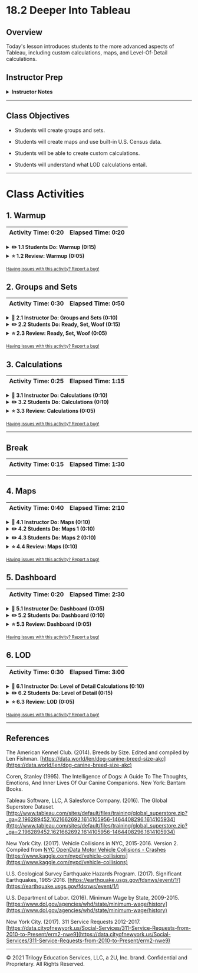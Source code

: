 # 18.2 Deeper Into Tableau

## Overview

Today's lesson introduces students to the more advanced aspects of Tableau, including custom calculations, maps, and Level-Of-Detail calculations.

## Instructor Prep

<details>
  <summary><strong>Instructor Notes</strong></summary>

* All the necessary files are in the directories. However, you, as well as your students, may have to connect to the data files, such as Excel and CSV files, from inside Tableau. If an activity does not work, check first to make sure that the data source is connected.
* Please reference our [Student FAQ](../../../05-Instructor-Resources/README.md#unit-20-tableau) for answers to questions frequently asked by students of this program. If you have any recommendations for additional questions, feel free to log an issue or a pull request with your desired additions.

</details>

- - -

## Class Objectives

* Students will create groups and sets.

* Students will create maps and use built-in U.S. Census data.

* Students will be able to create custom calculations.

* Students will understand what LOD calculations entail.

- - -

# Class Activities

## 1. Warmup

| Activity Time:       0:20 |  Elapsed Time:      0:20  |
|---------------------------|---------------------------|

<details>
  <summary><strong>✏️ 1.1 Students Do: Warmup (0:15) </strong></summary>


* **Files**: [Activities/01-Stu-Warmup](Activities/01-Stu-Warmup/Unsolved/graduation_rates.twbx)

* In this warm-up activity, students will create visualizations with data on colleges and universities.
  
</details>

<details>
  <summary><strong>⭐ 1.2 Review: Warmup (0:05) </strong></summary>

* **Files**: [IPEDS_data.csv](Activities/01-Stu-Warmup/Resources/IPEDS_data.csv)

* Take a few minutes to go over some visualizations possible with the data set. Some of the possible observations might include the following:

  * For example, schools with higher ACT scores appear to award more doctorate degrees.

  ![Images/warmup1.png](Images/warmup1.png)

  * More students in the Southeast and the Southwest regions appear to receive federal grants than other regions. New England students appear to receive the least.

  ![Images/warmup2.png](Images/warmup2.png)

  * Schools that offer only bachelor's degrees appear to graduate a higher percentage of their students within four years than schools that offer advanced degrees.

</details>

<sub>[Having issues with this activity? Report a bug!](https://form.jotform.com/200705887599168?activityOr=1+-+Warmup&lessonpageTitle=Deeper+Into+Tableau&lessonpageNumber=18.2&whereIs=DataViz-Lesson-Plans+GitHub&typeA18=https%3A%2F%2Fgithub.com%2Fcoding-boot-camp%2FDataViz-Lesson-Plans%2Fblob%2Fv1.1%2FDataviz-Lesson-Plans%2F01-Lesson-Plans%2F18-Tableau%2F2%2FLessonPlan.md)</sub>


## 2. Groups and Sets

| Activity Time:       0:30 |  Elapsed Time:      0:50  |
|---------------------------|---------------------------|

<details>
  <summary><strong>📣 2.1 Instructor Do: Groups and Sets (0:10)</strong></summary>

* **Files**: [Activities/Solved/01-Stu-Warmup](Activities/01-Stu-Warmup/Solved/Higher_Education.twbx)

* We can group multiple members in a field into a group. For example, if companies A and B have recently merged, we can group them together under a single entity to aggregate their figures. In a dataset showing average salaries by major, we might group English, music, and French majors under Humanities; economics, psychology, and sociology might go under Social Sciences; physics, math, and engineering might go under Sciences.

* In `ins_groups_sets`, go to the `Group` tab. Each state's zip code, as well as the latter's total profits, are shown. In a scenario in which some of the zip codes merge, perhaps through gerrymandering, it would make sense to group them together.

  * Select multiple zip codes, and right click, and choose `Group`

  ![Images/groups1.png](Images/groups1.png)

  * Now they are grouped together, and their profits are also aggregated.

  ![Images/groups2.png](Images/groups2.png)

  * To change the name of the group, right click on it and choose `Edit Alias`.

  ![groups3.png](Images/groups3.png)

* In a similar fashion, members of a field can be grouped into **sets** in Tableau. Sets are more flexible than groups: a set's members can be drawn from multiple dimensions or even conditions.

* We can create a set of members from the same field

  * Go to `Sets0` sheet, click on the subcategory members that involve electronics, right click and select `Create Set...`

  ![Images/sets1.png](Images/sets1.png)

  * Name it `Electronics` or something similar and drag it to the `Rows` shelf

  ![Images/sets2.png](Images/sets2.png)

* As seen here, a set bifurcates a field into two groups:

  * The `In` group's members meet the set's criteria
  * The `Out` group's members do not meet the set's criteria
  * With these, we can perform further operations and visualizations

* We can also create a set to select members that meet a defined criterion. In the following example, we'll create sets to select for product sub-categories that meet two criteria: high sales and low shipping costs

  * Right click on `Sub-Category` and select `Create`, then `Set`

  ![Images/sets3.png](Images/sets3.png)

  * Select `Condition` and define the criteria. In this example, we're filtering for total profits greater than $50,000.

  ![Images/sets4.png](Images/sets4.png)

  * Do the same for low shipping.

  ![Images/sets5.png](Images/sets5.png)

  * Dragging either of these to the `Rows` shelf will display in and out sets.

  ![Images/sets6.png](Images/sets6.png)

* We can combine the criteria created by the two sets by combining them. Right click on either pill of a set. In this case, right click on the `High Profit` set, and select `Create Combined Set`.

  ![Images/sets7.png](Images/sets7.png)

  * Define the two sets, and select inner join.
    ![Images/sets8.png](Images/sets8.png)

  * Dragging the combined sets to the `Rows` shelf now applies both criteria to the sub-category items.

  ![Images/sets9.png](Images/sets9.png)

* As seen in sheet `Sets2`, we can now use the combined sets filter to visually identify product subcategories that meet the criteria:

  ![Images/sets10.png](Images/sets10.png)

* And the sheet `Sets3` visualizes whether products subcategories that have low shipping costs and high profits are more heavily discounted than products that don't meet the criteria:

  ![Images/sets11.png](Images/sets11.png)

</details>

<details>
  <summary><strong>✏️ 2.2 Students Do: Ready, Set, Woof (0:15) </strong></summary>

* **Instructions**: [Activities/03-Stu-Groups_Sets/README.md](Activities/03-Stu-Groups_Sets/README.md)
* **Files**:

  * [Activities/03-Stu-Groups_Sets/Resources/akc_breed_info.csv](Activities/03-Stu-Groups_Sets/Resources/akc_breed_info.csv)
  * [Activities/03-Stu-Groups_Sets/Resources/dog_intelligence.csv](Activities/03-Stu-Groups_Sets/Resources/dog_intelligence.csv)

* In this activity, students will use groups and sets to explore whether the size of a dog has any bearing on its intelligence.

</details>


<details>
  <summary><strong>⭐ 2.3 Review: Ready, Set, Woof (0:05)</strong></summary>

* **Files**: [Activities/03-Stu-Groups_Sets/Solved](Activities/03-Stu-Groups_Sets/Solved/sets_groups.twbx)

* Here's how one might group the dogs:

  ![Images/groups4.png](Images/groups4.png)

  * First, sort the dogs by weight.
  * Hold down the `Shift` key to select multiple members
  * Right click and select `Group`, then name the group

* After grouping medium and large dogs as well, create a bar chart for obedience:

  ![Images/groups5.png](Images/groups5.png)

* Go over creating sets as well.

  * Sets, again, allow flexible grouping. In this case, dogs are categorized into sets by weight.

  * To create a set, one might right-click on the `Breed` pill under the `akc_breed_info.csv` data set:

  ![Images/stu_sets01.png](Images/stu_sets01.png)

  * To specify the criterion for the set, click on the `Condition` tab, then the `By field` radio button. Then specify the weight: in this case, dogs that weight over 60 pounds.

  ![Images/stu_sets02.png](Images/stu_sets02.png)

* Explain that sets can be used to examine large dogs in the aggregate:

  ![Images/stu_sets03.png](Images/stu_sets03.png)

  * Here, the obedience rate of large breeds is examined versus that of other dogs.

</details>

<sub>[Having issues with this activity? Report a bug!](https://form.jotform.com/200705887599168?activityOr=2+-+Groups+and+Sets&lessonpageTitle=Deeper+Into+Tableau&lessonpageNumber=18.2&whereIs=DataViz-Lesson-Plans+GitHub&typeA18=https%3A%2F%2Fgithub.com%2Fcoding-boot-camp%2FDataViz-Lesson-Plans%2Fblob%2Fv1.1%2FDataviz-Lesson-Plans%2F01-Lesson-Plans%2F18-Tableau%2F2%2FLessonPlan.md)</sub>

  ## 3. Calculations

| Activity Time:       0:25 |  Elapsed Time:      1:15  |
|---------------------------|---------------------------|

<details>
  <summary><strong>📣 3.1 Instructor Do: Calculations (0:10)</strong></summary>


* **Files**: [Activities/04-Ins-Calculations/Solved](Activities/04-Ins-Calculations/Solved/ins_calculations.twbx)

* In addition to built-in operations, we can create custom conditional statements and calculations in Tableau.

* Tableau can handle `If` statements. Open the following chart in worksheet `If1`:

  ![Images/calculations1.png](Images/calculations1.png)

  * Highly profitable subcategories are colored in orange; less profitable and unprofitable ones are colored in blue.
  * This was accomplished with an `If` statement.

* To create a custom `If` statement, go to `Analysis` -> `Create Calculated Field`, then enter the desired statement:

  ![Images/calculations2.png](Images/calculations2.png)

* When the newly created pill is dragged to the `Color` mark, the subcategories are automatically colored according to the criteria defined in our if-statement.

* Tableau is also able to deal with unknown quantities. This example is in the `IIF1` sheet. Create a new calculated field, and enter the following:

  ![Images/calculations3.png](Images/calculations3.png)

  * Instead of `IF`, the statement here is `IIF`.
  * This means if the total profit is greater than 50,000, a subcategory is labeled "Profit."
  * Otherwise, it is labeled "Loss."
  * If the quantity cannot be evaluated, however, it is labeled "Unknown."
  * The latter can happen when null values are present, etc.

* Counting the number of items in a column can be valuable, and like Excel, Tableau offers this function. Open up the `Count` worksheet:

  ![Images/calculations4.png](Images/calculations4.png)

  * To re-create this table, drag the `Category` pill to the `Rows` shelf.
  * Then drag `Sales` and `Profit` pills into the table.
    ![Images/calculations5.png](Images/calculations5.png)
  * Then drag the `GlobalSuperstoreOrders2016.xlsx (Count)` pill into either the table, or for the table seen here, into the `Text` box in the `Marks` pane.

* Tableau can also calculate the **distinct** number of dimensions, using the `COUNTD` function, short for "count distinct." Open the `Countd` worksheet. To count the number of orders across categories would be relatively simple. But what if we want to see the number of unique orders in each category?

  ![Images/calculations6.png](Images/calculations6.png)

  * Both count and counted charts here use a custom calculation. `COUNTD`, as seen below, counts the number of unique order ID's.
    ![Images/calculations7.png](Images/calculations7.png)
  * The total number of orders is calculated with `COUNT([Order ID])`.
  * The `Category` dimension pill is dragged to `Columns`, and the `count orders` and `countd orders` are dragged to `Rows`.
  * These charts indicate that there are more duplicate orders in Office Supplies than in any other category. That is, multiple items of office supplies are more likely to be ordered together than the other categories.

* Next, open the `Calc diff` worksheet. This chart shows day-to-day sales in January, 2015.

  ![Images/calculations8.png](Images/calculations8.png)

  * The top chart is a stacked bar chart of daily sales in the three product categories.

  * The bottom chart shows the difference between one day's sales from the previous day's.

  ![Images/calculations9.png](Images/calculations9.png)

  * The chart on the bottom can be created by dragging the `Sales` pill to `Rows`, then clicking on the pill to select `Quick Table Calculation`, then `Difference`.

  * By default, each day's sales is compared against that of the previous day, but can be changed by clicking on the `Sales` pill again, then selecting `Relative to`, then the desired option.

  ![Images/calculations10.png](Images/calculations10.png)

</details>

<details>
  <summary><strong>✏️ 3.2 Students Do: Calculations (0:10)</summary></strong>

* **Instructions**: [Activities/05-Stu-Calculations/README.md](Activities/05-Stu-Calculations/README.md)

* **Files**:

  * [Activities/05-Stu-Calculations/Resources/vehicle_collisions_nyc.csv](Activities/05-Stu-Calculations/Resources/vehicle_collisions_nyc.csv)

* In this activity, students will create visualizations using a data set on motor vehicle accidents in New York City.

</details>

<details>
  <summary><strong>⭐ 3.3 Review: Calculations (0:05)</strong></summary>

* **Files**: [Activities/05-Stu-Calculations/Solved/motor_vehicle_accidents.twbx](Activities/05-Stu-Calculations/Solved/motor_vehicle_accidents.twbx)

* Go over some of the possible solutions. For example, to identify the most dangerous hours for a cyclist, we might consider hours in which the number of cyclists injured **or** killed is above a certain threshold.

  ![Images/calcreview1.png](Images/calcreview1.png)

* If time allows, discuss the validity of these visualizations. For example, the visualizations suggest that 5 pm to 7 pm are the most dangerous hours for a cyclist. What are some possible explanations for this phenomenon? Can we truly conclude that the visualizations are correct?

  * One explanation is that more commuters, including cyclists, are on the road during rush hour. A greater number of cyclists could naturally lead to more accidents, but we cannot necessarily conclude that, relative to other hours, rush hour is more dangerous.

  * In both creating and assessing data visualizations, it is important to consider such confounding factors.

</details>

<sub>[Having issues with this activity? Report a bug!](https://form.jotform.com/200705887599168?activityOr=2+-+Groups+and+Sets&lessonpageTitle=Deeper+Into+Tableau&lessonpageNumber=18.2&whereIs=DataViz-Lesson-Plans+GitHub&typeA18=https%3A%2F%2Fgithub.com%2Fcoding-boot-camp%2FDataViz-Lesson-Plans%2Fblob%2Fv1.1%2FDataviz-Lesson-Plans%2F01-Lesson-Plans%2F18-Tableau%2F2%2FLessonPlan.md)</sub>

- - -

## Break

| Activity Time:       0:15 |  Elapsed Time:      1:30  |
|---------------------------|---------------------------|
- - -

## 4. Maps 

| Activity Time:       0:40 |  Elapsed Time:      2:10  |
|---------------------------|---------------------------|

<details>
  <summary><strong>📣 4.1 Instructor Do: Maps (0:10)</strong></summary>

* **Files**: [Activities/06-Ins-Maps/Solved/ins_map.twbx](Activities/06-Ins-Maps/Solved/ins_map.twbx)

* Creating a map in Tableau is easy. Open the workbook and display the map of total profits by state:

  ![Images/maps1.png](Images/maps1.png)

  * It is color coded by profit, with profitable states colored in blue, and states that incurred loss colored in orange.

  * Latitude and Longitude of locations in our data, as shown in both the Columns and Rows shelves, and under Measures, are automatically generated by Tableau.

  ![Images/maps2.png](Images/maps2.png)

  * The map gives an immediate bird's-eye view of profitable and unprofitable states.

  * The `Latitude (generated)` pill goes to the `Rows` shelf because latitude lines run horizontally.

  * The `Longitude (generated)` pill goes to the `Columns` shelf because longitude lines run vertically.

* To generate this map, simply drag the `Profit` pill to `Color` in the `Marks` pane:

  ![Images/maps3.png](Images/maps3.png)

  * The colors can be tweaked by clicking on the dropdown menu in the legend and choosing `Edit Colors`:

  ![Images/maps4.png](Images/maps4.png)

* In order to simply categorize profitable states against unprofitable states, we can create a custom logical function (`Analysis` -> `Create Calculated Field`):

  ![Images/maps5.png](Images/maps5.png)

  ![Images/maps6.png](Images/maps6.png)

  * The pill for the custom field is dragged to the `Color` marks to view this map.

* Also show the class that Tableau has built-in layers to add data from the U.S. census!

  * Click on `Map` in the menu, then `Map Layers`.

  ![Images/maps7.png](Images/maps7.png)

  * We are presented with options for borders

  ![Images/maps8.png](Images/maps8.png)

</details>

<details>
  <summary><strong>✏️ 4.2 Students Do: Maps 1 (0:10)</strong></summary>

* **Instructions**: [Activities/07-Stu-Maps1/README.md](Activities/07-Stu-Maps1/README.md)

* **Files**:

  * [Activities/07-Stu-Maps1/Resources/earthquakes_database.csv](Activities/07-Stu-Maps1/Resources/earthquakes_database.csv)

* In this activity, students will chart the intensity of earthquakes over time, as well as create a map comparing the magnitude of earthquakes versus median household income.

</details>

<details>
  <summary><strong>✏️ 4.3 Students Do: Maps 2 (0:10)</strong></summary>

* **Instructions**: [Activities/08-Stu-Maps2/README.md](Activities/08-Stu-Maps2/README.md)

* **Files**:

  * [Activities/08-Stu-Maps2/Resources/employment.csv](Activities/08-Stu-Maps2/Resources/employment.csv)

* In this activity, students will map unemployment in the United States, by county, between 2008 and 2016.

</details>

<details>
  <summary><strong>⭐ 4.4 Review: Maps (0:10)</strong></summary>

* **Files**: [Activities/07-Stu-Maps1/earthquakes.twbx](Activities/07-Stu-Maps1/Solved/earthquakes.twbx)

* **Files**: [Activities/08-Stu-Maps2/Solved/unemployment.twbx](Activities/08-Stu-Maps2/Solved/unemployment.twbx)

* Here are some points to highlight from the previous activities.

* The `Longitude` and `Latitude` pills should be categorized as `Dimension`

  ![Images/maps11.png](Images/maps11.png)

* Global earthquakes can be visualized thus, with more powerful earthquakes being sized larger and colored red.

  ![Images/maps12.png](Images/maps12.png)

* There are several options to color the earthquakes

  ![Images/maps13.png](Images/maps13.png)

  * Colors can be binned into `Steps`
  * `Orange-Blue Diverging` originally had orange to the left and blue to the right, but has been reversed.
  * The upper end of earthquake magnitude is defined as 9.1.
  * The center of the color range is defined as a magnitude of 7.

* Because the Richter scale is logarithmic, it makes sense to use exponential values to size earthquakes on the map.
  ![Images/maps14.png](Images/maps14.png)

  * The CSV file is opened in Excel, and a new column called `Magnitude ^ 10` is created.
  * For example, the formula in cell `J2` is defined as `=I2^10`, and applied to the entire column.
  * This pill is applied to the size mark in Tableau.

* In the instructor solution of a map of earthquakes versus 2017 median household income by county, the earthquakes are filtered for years 2010 through 2016.

  ![Images/maps15.png](Images/maps15.png)

* There does not appear to be a clear trend in the magnitude of earthquakes in the given period. However, sometimes a trend can become clearer by adjusting the range of the axis.

  ![Images/maps16.png](Images/maps16.png)

  * It is possible to adjust the range of the y-axis by right clicking on it, then choosing `Edit Axis...`

* In the unemployment maps, years are used to filter the data, for both 2008-16 and 1990-1998:

  ![Images/maps17.png](Images/maps17.png)
  ![Images/maps18.png](Images/maps18.png)

</details>

<sub>[Having issues with this activity? Report a bug!](https://form.jotform.com/200705887599168?activityOr=4+-+Maps+&lessonpageTitle=Deeper+Into+Tableau&lessonpageNumber=18.2&whereIs=DataViz-Lesson-Plans+GitHub&typeA18=https%3A%2F%2Fgithub.com%2Fcoding-boot-camp%2FDataViz-Lesson-Plans%2Fblob%2Fv1.1%2FDataviz-Lesson-Plans%2F01-Lesson-Plans%2F18-Tableau%2F2%2FLessonPlan.md)</sub>

## 5. Dashboard

| Activity Time:       0:20 |  Elapsed Time:      2:30  |
|---------------------------|---------------------------|

<details>
  <summary><strong>📣 5.1 Instructor Do: Dashboard (0:05)</strong></summary>

* **Files**: [Activities/09-Ins-Dashboard/Solved/dashboard.twbx](Activities/09-Ins-Dashboard/Solved/dashboard.twbx)

* Explain that dashboards allow a bird's-eye view of several visualizations. In Tableau, we can also have elements that interact with each other.

* Open up the workbook and show each worksheet, then the worksheet named `Profit Dashboard`

  ![Images/dashboard1.png](Images/dashboard1.png)

  * We can have multiple visualizations in a single page.

* To create a new dashboard, click the `New Dashboard` button at the bottom of the screen.

  ![Images/dashboard2.png](Images/dashboard2.png)

  * Then drag each sheet to be visualized into the parent area, called the `container`.

* To create interactive `actions`, in which an action on one chart can affect the visualization in another, take the following steps:

  * Go to `Dashboard`, then `Actions`

  ![Images/dashboard3.png](Images/dashboard3.png)

  * Click `Add Action`, and in this case, `Filter`

  ![Images/dashboard4.png](Images/dashboard4.png)

  * Click on `Select` under `Run action on:`. Then specify the source and target sheets for the action.

  ![Images/dashboard5.png](Images/dashboard5.png)

* In order to move each chart, click on the dropdown arrow, then `Floating`

  ![Images/dashboard6.png](Images/dashboard6.png)

* And now the charts are interactive. For example, clicking on Texas in the map changes the `Profits by Category` bar chart to reflect only the values for Texas across the years in the three product categories.

  ![Images/dashboard7.png](Images/dashboard7.png)

</details>

<details>
  <summary><strong>✏️ 5.2 Students Do: Dashboard (0:10)</strong></summary>

* **Instructions**: [Activities/10-Stu-Dashboard/README.md](Activities/10-Stu-Dashboard/README.md)

* **Files**:

  * [Activities/10-Stu-Dashboard/Resources/bar_locations.csv](Activities/10-Stu-Dashboard/Resources/bar_locations.csv)
  * [Activities/10-Stu-Dashboard/Resources/party_in_nyc.csv](Activities/10-Stu-Dashboard/Resources/party_in_nyc.csv)

* In this activity, students will identify the most fun neighborhoods in New York City by mapping bars and the number of noise complaints registered against those bars.

</details>

<details>
  <summary><strong>⭐ 5.3 Review: Dashboard (0:05)</strong></summary>

* **Files**: [Activities/10-Stu-Dashboard/Solved/party_map.twbx](Activities/10-Stu-Dashboard/Solved/party_map.twbx)

* Review the last activity. In the first tab, the number of noise complaint calls made against each bar is plotted, with larger circles indicating more complaints.

  ![Images/dashboard8.png](Images/dashboard8.png)

  * The Census data is also used to color areas by Male/Female ratio.
  * To accomplish this, go to `Map` -> `Map Layers` -> `Data Layer`

* The rest of the visualizations are standard aggregate charts and tables. The most salient ones can be assembled inside a dashboard.

</details>

<sub>[Having issues with this activity? Report a bug!](https://form.jotform.com/200705887599168?activityOr=5+-+Dashboard&lessonpageTitle=Deeper+Into+Tableau&lessonpageNumber=18.2&whereIs=DataViz-Lesson-Plans+GitHub&typeA18=https%3A%2F%2Fgithub.com%2Fcoding-boot-camp%2FDataViz-Lesson-Plans%2Fblob%2Fv1.1%2FDataviz-Lesson-Plans%2F01-Lesson-Plans%2F18-Tableau%2F2%2FLessonPlan.md)</sub>

## 6. LOD

| Activity Time:       0:30 |  Elapsed Time:      3:00  |
|---------------------------|---------------------------|

<details>
  <summary><strong>📣 6.1 Instructor Do: Level of Detail Calculations (0:10)</strong></summary>

* **Files**: [Activities/11-Ins-LOD/Solved/lod.twbx](Activities/11-Ins-LOD/Solved/lod.twbx)

* With Level of Detail calculations, we can retrieve data that is not immediately available in the current level of visualization. This is a confusing statement that requires some explanation.

* Imagine a child wearing a name tag:

  ![Images/LOD1.jpg](Images/LOD1.jpg)

  * This child's name is Annie
  * The name shown (visualized) on the tag is also Annie

* Instead of the child's name, what if we were to display the child's (paternal) grandfather's name instead?

  * The name tag might say, "My grandfather's name is Peter."
  * In this case, the level of visualization (the child) is different from the level of data (the grandfather).

* LOD works similarly in that we can incorporate data that is not immediately available in the current level of visualization.

* In this first worksheet, a map is shown with a state-by-state percentage of contribution toward the total national profit:

  ![Images/LOD2.png](Images/LOD2.png)

  * Here, the level of visualization is by **state**
  * If the level of visualization were national, only a single profit number would be shown in the entirety of the U.S.
  * In addition to the state-level profit, the total **national** profit, which is a figure from a different LOD than the current visualization, is required.
  * The number shown on each state is `state profit/total national profit`

* In order to create this LOD calculation, begin with a basic state-by-state map:

  ![Images/LOD3.png](Images/LOD3.png)

  * Drag `Latitude` and `Longitude` pills to Columns and Rows shelves
  * Then filter by country for only United States.
  * Then drag the `State` pill from Dimensions into the `Marks` pane.

* In the `Marks` pane, select `Map` instead of `Automatic` to get a filled map.

* Next, create a sum of profits at the national level. Once again, because the current level of visualization is at the state level, we use an LOD calculation to **exclude** state from the state summation. In other words, we are not summing the results at the state level, but at a more aggregated level.

* Go to `Analysis` -> `Create Calculated Field...`

  ![LOD5.png](Images/LOD5.png)

  ![Images/LOD6.png](Images/LOD6.png)

  * This calculation is named `National Profit`
  * The calculation is enclosed in `{}`
  * Exclude `[State]` from the level of detail. In other words, the current level of visualization includes states, but leave that out when performing the calculation.
  * If the keyword were `INCLUDE` instead, it would mean add that measure in addition to the current level of detail.
  * Sum the profits at the excluded level.
  * The exclusion criterion and the sum operation are separated by a comma.

* An important concept in using LOD calculations is that of **aggregation versus granulation**.

  * Aggregation means a higher, more abstract level. In this case, national level is more aggregated than the state level.
  * Granulation means a lower, more specific level. In this case, state level is more granular than the national level.
  * At the state-level of visualization, if we exclude the state level from a profit calculation, we are referring to the national level of calculation, which is more aggregated.

* The above creates a calculation of the sum of profits at the national level. Now we need to calculate the contribution of each state to the national profit.

  * Create another calculated field called `Contribution to Nat'l Profit, State`
    ![Images/LOD7.png](Images/LOD7.png)
  * Divide `Sum([Profit])` by the `National Profit`, which was calculated previously, and multiply by 100
  * National Profit is enclosed in `ATTR()`. We will return to what `ATTR` means in a moment.

* To create our final visualization, drag the appropriate pills to the `Marks` pane.

  ![Images/LOD8.png](Images/LOD8.png)

  * Upon dragging `Contribution to Nat'l Profit, State` to the `Color` mark, it automatically is re-labeled as an `AGG`.
  * Upon dragging `National Profit` to the `Tooltip` mark, it is automatically re-labeled as `ATTR`.

* The concept of **attribute** is also important in LOD calculations.

  * ATTR works at the row-level: if all rows have the same value, ATTR returns a value; if all rows do not have the same value, it returns an asterisk.
  * At the state-level, is the **national** profit identical for all states? Yes, and it can be characterized as an attribute.
  * At the state-level, can each state's profit be an attribute? No, because not all rows (states) have the same value.
  * This again brings us to the concept of aggregation versus granulation.

</details>

<details>
  <summary><strong>✏️ 6.2 Students Do: Level of Detail (0:15)</strong></summary>

* **Instructions**: [Activities/12-Stu-LOD/README.md](Activities/12-Stu-LOD/README.md)

* **Files**: [Activities/12-Stu-LOD/Resources/global_superstore.xls](Activities/12-Stu-LOD/Resources/global_superstore.xls)

* In this activity, students will gain practice with creating LOD calculations.

</details>

<details>
  <summary><strong>⭐ 6.3 Review: LOD (0:05)</strong></summary>

* **Files**: [Activities/12-Stu-LOD/lod2.twbx](Activities/12-Stu-LOD/Solved/lod2.twbx)

* Part I requires only a simple calculation to display the contribution of each state toward the national profit:

  ```python
  SUM([Profit]) / ATTR([National Profit]) * 100
  ```

* In Part II, students were required to visualize each city's contribution to the total state profit:

  ![Images/ReviewLOD1.png](Images/ReviewLOD1.png)

* In the `Marks` pane, both `State` and `City` pills are present, but the goal is to keep the visualization at the city level, but bring state-level information into it. So we exclude `City` in our LOD calculation:

  ![Images/ReviewLOD2.png](Images/ReviewLOD2.png)

* In a new calculation, the sum of each city's profit is divided by the total state profit, defined above.

  ![Images/ReviewLOD3.png](Images/ReviewLOD3.png)

  * `[State Profit, LOD Exclude]`, the name of the calculated field, is preceded by `ATTR()` because it is an aggregated figure that is same for all the cities in a given state.

* However, there is a problem that we need to address. Texas has lost money, but cities in Texas that have lost in money are colored as profitable, and vice versa.

  ![Images/ReviewLOD4.png](Images/ReviewLOD4.png)

  ![Images/ReviewLOD5.png](Images/ReviewLOD5.png)

  * Lubbock, TX, a profitable city, is wrongly colored red.

  * This is because a city's profit is divided by the state profit. If the state profit is negative, and the city's profit is negative, the result is mistaken as positive (negative divided by negative is positive).

* To fix this problem, multiply the entire calculation by the sign of the state profit.

  * `[Contribution to State Profit] * SIGN(ATTR([State Profit, LOD Exclude]))`

  * Double click on the pill in the color mark.

  ![Images/ReviewLOD6.png](Images/ReviewLOD6.png)

  * Enter the formula above in place.

  ![Images/ReviewLOD7.png](Images/ReviewLOD7.png)

* Now cities with negative profit are correctly colored.

  ![Images/ReviewLOD8.png](Images/ReviewLOD8.png)

* Finally, in Part III, the chart visualizes the sum of the profits of each state's cities.

  ![Images/ReviewLOD9.png](Images/ReviewLOD9.png)

  * The syntax used here is `INCLUDE` instead of `EXCLUDE`.

  ![Images/ReviewLOD10.png](Images/ReviewLOD10.png)

  * This means that the map is visualized at the state level, but that the data comes from the city-level.

</details>

<sub>[Having issues with this activity? Report a bug!](https://form.jotform.com/200705887599168?activityOr=6+-+LOD&lessonpageTitle=Deeper+Into+Tableau&lessonpageNumber=18.2&whereIs=DataViz-Lesson-Plans+GitHub&typeA18=https%3A%2F%2Fgithub.com%2Fcoding-boot-camp%2FDataViz-Lesson-Plans%2Fblob%2Fv1.1%2FDataviz-Lesson-Plans%2F01-Lesson-Plans%2F18-Tableau%2F2%2FLessonPlan.md)</sub>

- - -

## References

The American Kennel Club. (2014). Breeds by Size. Edited and compiled by Len Fishman. [https://data.world/len/dog-canine-breed-size-akc](https://data.world/len/dog-canine-breed-size-akc)

Coren, Stanley (1995). The Intelligence of Dogs: A Guide To The Thoughts, Emotions, And Inner Lives Of Our Canine Companions. New York: Bantam Books. 

Tableau Software, LLC, A Salesforce Company. (2016). The Global Superstore Dataset. [http://www.tableau.com/sites/default/files/training/global_superstore.zip?_ga=2.196289452.1621662692.1614105956-1464408296.1614105934](http://www.tableau.com/sites/default/files/training/global_superstore.zip?_ga=2.196289452.1621662692.1614105956-1464408296.1614105934)

New York City. (2017). Vehicle Collisions in NYC, 2015-2016. Version 2. Compiled from [NYC OpenData Motor Vehicle Collisions - Crashes](https://data.cityofnewyork.us/Public-Safety/Motor-Vehicle-Collisions-Crashes/h9gi-nx95/data) [https://www.kaggle.com/nypd/vehicle-collisions](https://www.kaggle.com/nypd/vehicle-collisions)

U.S. Geological Survey Earthquake Hazards Program. (2017). Significant Earthquakes, 1965-2016. [https://earthquake.usgs.gov/fdsnws/event/1/](https://earthquake.usgs.gov/fdsnws/event/1/)

U.S. Department of Labor. (2016). Minimum Wage by State, 2009-2015. [https://www.dol.gov/agencies/whd/state/minimum-wage/history](https://www.dol.gov/agencies/whd/state/minimum-wage/history)

New York City. (2017). 311 Service Requests 2012-2017. [https://data.cityofnewyork.us/Social-Services/311-Service-Requests-from-2010-to-Present/erm2-nwe9](https://data.cityofnewyork.us/Social-Services/311-Service-Requests-from-2010-to-Present/erm2-nwe9)

- - -

© 2021 Trilogy Education Services, LLC, a 2U, Inc. brand. Confidential and Proprietary. All Rights Reserved.
